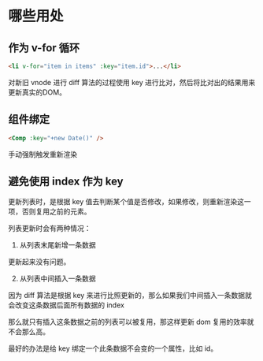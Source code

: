 # 哪些用处

## 作为 v-for 循环

```html
<li v-for="item in items" :key="item.id">...</li>
```
对新旧 vnode 进行 diff 算法的过程使用 key 进行比对，然后将比对出的结果用来更新真实的DOM。



## 组件绑定

```html
<Comp :key="+new Date()" />
```

手动强制触发重新渲染



## 避免使用 index 作为 key

更新列表时，是根据 key 值去判断某个值是否修改，如果修改，则重新渲染这一项，否则复用之前的元素。

列表更新时会有两种情况：


1. 从列表末尾新增一条数据

更新起来没有问题。


2. 从列表中间插入一条数据

因为 diff 算法是根据 key 来进行比照更新的，那么如果我们中间插入一条数据就会改变这条数据后面所有数据的 index

那么就只有插入这条数据之前的列表可以被复用，那这样更新 dom 复用的效率就不会那么高。

最好的办法是给 key 绑定一个此条数据不会变的一个属性，比如 id。

